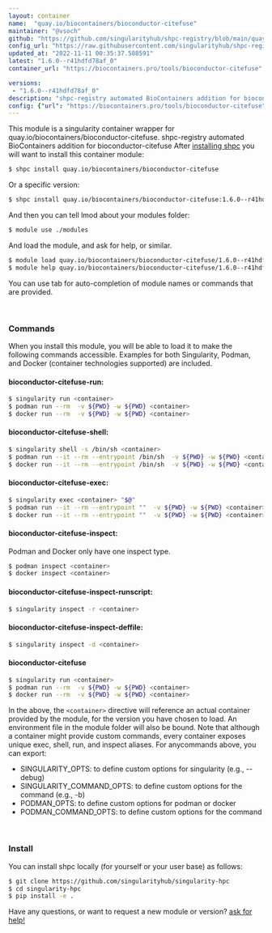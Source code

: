 ```yaml
---
layout: container
name:  "quay.io/biocontainers/bioconductor-citefuse"
maintainer: "@vsoch"
github: "https://github.com/singularityhub/shpc-registry/blob/main/quay.io/biocontainers/bioconductor-citefuse/container.yaml"
config_url: "https://raw.githubusercontent.com/singularityhub/shpc-registry/main/quay.io/biocontainers/bioconductor-citefuse/container.yaml"
updated_at: "2022-11-11 00:35:37.588591"
latest: "1.6.0--r41hdfd78af_0"
container_url: "https://biocontainers.pro/tools/bioconductor-citefuse"

versions:
 - "1.6.0--r41hdfd78af_0"
description: "shpc-registry automated BioContainers addition for bioconductor-citefuse"
config: {"url": "https://biocontainers.pro/tools/bioconductor-citefuse", "maintainer": "@vsoch", "description": "shpc-registry automated BioContainers addition for bioconductor-citefuse", "latest": {"1.6.0--r41hdfd78af_0": "sha256:f0e5b6e5804e01e6cdff7103011d7b54f81f1ef9ef13236251037ee0b92bc5eb"}, "tags": {"1.6.0--r41hdfd78af_0": "sha256:f0e5b6e5804e01e6cdff7103011d7b54f81f1ef9ef13236251037ee0b92bc5eb"}, "docker": "quay.io/biocontainers/bioconductor-citefuse"}
---
```


This module is a singularity container wrapper for quay.io/biocontainers/bioconductor-citefuse.
shpc-registry automated BioContainers addition for bioconductor-citefuse
After [installing shpc](#install) you will want to install this container module:


```bash
$ shpc install quay.io/biocontainers/bioconductor-citefuse
```

Or a specific version:

```bash
$ shpc install quay.io/biocontainers/bioconductor-citefuse:1.6.0--r41hdfd78af_0
```

And then you can tell lmod about your modules folder:

```bash
$ module use ./modules
```

And load the module, and ask for help, or similar.

```bash
$ module load quay.io/biocontainers/bioconductor-citefuse/1.6.0--r41hdfd78af_0
$ module help quay.io/biocontainers/bioconductor-citefuse/1.6.0--r41hdfd78af_0
```

You can use tab for auto-completion of module names or commands that are provided.

<br>

### Commands

When you install this module, you will be able to load it to make the following commands accessible.
Examples for both Singularity, Podman, and Docker (container technologies supported) are included.

#### bioconductor-citefuse-run:

```bash
$ singularity run <container>
$ podman run --rm  -v ${PWD} -w ${PWD} <container>
$ docker run --rm  -v ${PWD} -w ${PWD} <container>
```

#### bioconductor-citefuse-shell:

```bash
$ singularity shell -s /bin/sh <container>
$ podman run --it --rm --entrypoint /bin/sh  -v ${PWD} -w ${PWD} <container>
$ docker run --it --rm --entrypoint /bin/sh  -v ${PWD} -w ${PWD} <container>
```

#### bioconductor-citefuse-exec:

```bash
$ singularity exec <container> "$@"
$ podman run --it --rm --entrypoint ""  -v ${PWD} -w ${PWD} <container> "$@"
$ docker run --it --rm --entrypoint ""  -v ${PWD} -w ${PWD} <container> "$@"
```

#### bioconductor-citefuse-inspect:

Podman and Docker only have one inspect type.

```bash
$ podman inspect <container>
$ docker inspect <container>
```

#### bioconductor-citefuse-inspect-runscript:

```bash
$ singularity inspect -r <container>
```

#### bioconductor-citefuse-inspect-deffile:

```bash
$ singularity inspect -d <container>
```



#### bioconductor-citefuse

```bash
$ singularity run <container>
$ podman run --rm  -v ${PWD} -w ${PWD} <container>
$ docker run --rm  -v ${PWD} -w ${PWD} <container>
```


In the above, the `<container>` directive will reference an actual container provided
by the module, for the version you have chosen to load. An environment file in the
module folder will also be bound. Note that although a container
might provide custom commands, every container exposes unique exec, shell, run, and
inspect aliases. For anycommands above, you can export:

 - SINGULARITY_OPTS: to define custom options for singularity (e.g., --debug)
 - SINGULARITY_COMMAND_OPTS: to define custom options for the command (e.g., -b)
 - PODMAN_OPTS: to define custom options for podman or docker
 - PODMAN_COMMAND_OPTS: to define custom options for the command

<br>

### Install

You can install shpc locally (for yourself or your user base) as follows:

```bash
$ git clone https://github.com/singularityhub/singularity-hpc
$ cd singularity-hpc
$ pip install -e .
```

Have any questions, or want to request a new module or version? [ask for help!](https://github.com/singularityhub/singularity-hpc/issues)